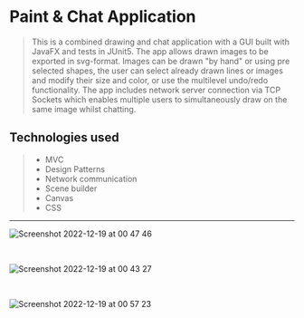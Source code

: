 # Paint & Chat Application

> This is a combined drawing and chat application with a GUI built with JavaFX and tests in JUnit5. The app allows drawn images to be exported in svg-format. Images can be drawn "by hand" or using pre selected shapes, the user can select already drawn lines or images and modify their size and color, or use the multilevel undo/redo functionality. The app includes network server connection via TCP Sockets which enables multiple users to simultaneously draw on the same image whilst chatting. 

## Technologies used

> - MVC
> - Design Patterns
> - Network communication
> - Scene builder
> - Canvas 
> - CSS

---

![Screenshot 2022-12-19 at 00 47 46](https://user-images.githubusercontent.com/103879144/208325928-97f88ad4-1d05-4a67-80f3-6b1469656726.png)

</br>

![Screenshot 2022-12-19 at 00 43 27](https://user-images.githubusercontent.com/103879144/208325979-44b7fb36-ee0f-4837-b8b2-5ba4317e1d7d.png)

</br>

![Screenshot 2022-12-19 at 00 57 23](https://user-images.githubusercontent.com/103879144/208326313-cf5a0b02-894e-44e5-b286-307e418b946c.png)





